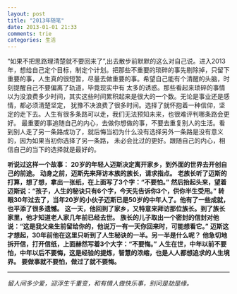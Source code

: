 ```yaml
---
layout: post
title: "2013年随笔"
date: 2013-01-01 21:33
comments: trie
categories: 生活
---
```


“如果不把思路理清楚就不要回来了”,出去散步前默默的这么对自己说。进入2013年，想给自己定个目标，制定个计划。把那些不重要的琐碎的事先剔除掉，只留下重要的事，人生真的很短暂，尽量去做重要的事。希望自己能有个清醒的头脑，时刻提醒自己不要偏离了轨道，毕竟现实中有
太多的诱惑。那些看起来琐碎的事情以为没浪费多少时间，其实这些时间累积起来是很大的一个数。无论是事业还是感情，都必须清楚坚定，
犹豫不决浪费了很多时间。选择了就怀抱着一种信仰，坚定的走下去。人生有很多条路可以走，我们无法预知未来，也很难评判哪条路会更好。
最重要的事追随自己的内心，去做你想做的事，不要去重复别人的生活。看到别人走了另一条路成功了，就后悔当初为什么没有选择另外一条路是没有意义的，因为如果当初你选择了另一条路，
未必会比过的更好。跟随自己的内心，相信自己的当下的选择就是最好的。

**听说过这样一个故事：**
**20岁的年轻人迈斯决定离开家乡，到外面的世界去开创自己的前途。**
**动身之前，迈斯先来拜访本族的族长，请求指点。**
**老族长听了迈斯的打算，想了想，拿出一张纸，在上面写了3个字：“不要怕。”**
**然后抬起头来，望着迈斯说：“孩子，人生的秘诀只有6个字，今天先告诉你3个，供你半生受用。”**
**转眼30年过去了，当年20岁的小伙子迈斯已是50岁的中年人了。他有了一些成就，也平添了很多遗憾。**
**这一天，他回到了家乡，又特意来拜访那位族长。到了族长家里，他才知道老人家几年前已经去世。**
**族长的儿子取出一个密封的信封对他说：“这是我父亲生前留给你的，他说万一有一天你回来时，可能想看它。”**
**迈斯这才想起，30年前他在这里只听到了人生秘诀的一半。另一半是什么呢？**
**他急切地拆开信，打开信纸，上面赫然写着3个大字：“不要悔。”**
**人生在世，中年以前不要怕，中年以后不要悔，这是经验的提炼，智慧的浓缩，也是人人都想追求的人生境界。**
**要做事就不要怕，做过了就不要悔。**

***
*留人间多少爱，迎浮生千重变，和有情人做快乐事，别问是劫是缘。*